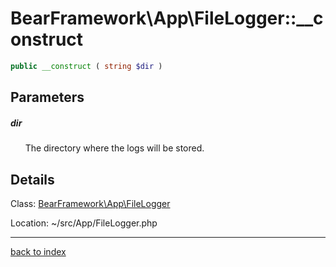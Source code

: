 # BearFramework\App\FileLogger::__construct

```php
public __construct ( string $dir )
```

## Parameters

##### dir

&nbsp;&nbsp;&nbsp;&nbsp;&nbsp;&nbsp;The directory where the logs will be stored.

## Details

Class: [BearFramework\App\FileLogger](bearframework.app.filelogger.class.md)

Location: ~/src/App/FileLogger.php

---

[back to index](index.md)

